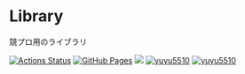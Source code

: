 # Library
競プロ用のライブラリ

[![Actions Status](https://github.com/yuyu5510/Library/workflows/verify/badge.svg)](https://github.com/yuyu5510/Library/actions) 
[![GitHub Pages](https://img.shields.io/static/v1?label=GitHub+Pages&message=+&color=brightgreen&logo=github)](https://yuyu5510.github.io/Library/)
 [![](https://img.shields.io/badge/license-MIT_License-blue.svg)](https://github.com/yuyu5510/Library/blob/main/LICENSE)
[![yuyu5510](https://img.shields.io/endpoint?url=https%3A%2F%2Fatcoder-badges.now.sh%2Fapi%2Fatcoder%2Fjson%2Fyuyu5510)](https://atcoder.jp/users/yuyu5510)
[![yuyu5510](https://img.shields.io/endpoint?url=https%3A%2F%2Fatcoder-badges.now.sh%2Fapi%2Fcodeforces%2Fjson%2Fyuyu5510)](https://codeforces.com/profile/yuyu5510)
